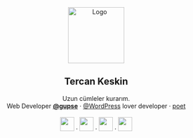 <div align="center">
  <a href="https://tercan.net/" title="karalama defterim">
    <img src="https://tercan.net/i/tercan-keskin-300x300.png" alt="Logo" width="128" height="128">
  </a>

  <h2 align="center">Tercan Keskin</h2>

  <p align="center">
  Uzun cümleler kurarım.
  <br />
  Web Developer <a href="https://www.gupse.com/" title="Gupse Bilgi Teknolojileri"><strong>@gupse</strong></a>
  ·
  <a href="https://github.com/wordpress/">@WordPress</a> lover developer
  ·
  <a href="https://tercan.net/siirlerim/">poet</a>
  <br />
  <br />
  <a href="https://www.linkedin.com/in/tercan/" title="Linkedin’de takip edin"><img src="https://tercan.net/i/linkedin.svg" style="height:32px;width:32px;"></a> · 
  <a href="https://www.instagram.com/tercankeskin" title="Follow on Instagram"><img src="https://tercan.net/i/instagram.svg" style="height:32px;width:32px;"></a> · 
  <a href="https://twitter.com/tercankeskin" title="Twitter’da takip edin"><img src="https://tercan.net/i/twitter.svg" style="height:32px;width:32px;"></a> · 
  <a href="https://www.facebook.com/tercankeskin" title="Facebook’ta takip edin"><img src="https://tercan.net/i/facebook.svg" style="height:32px;width:32px;"></a>
</div>
